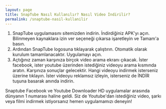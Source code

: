 ```yaml
---
layout: page
title: SnapTube Nasıl Kullanılır? Nasıl Video İndirilir?
permalink: /snaptube-nasil-kullanilir
---
```


  <script async src="//pagead2.googlesyndication.com/pagead/js/adsbygoogle.js"></script>
<!-- KingBaglanti -->
<ins class="adsbygoogle"
     style="display:block"
     data-ad-client="ca-pub-7942429830883405"
     data-ad-slot="4590880399"
     data-ad-format="link"></ins>
<script>
(adsbygoogle = window.adsbygoogle || []).push({});
</script>
<ol>
<li>SnapTube uygulamasını sitemizden indirin. İndirdiğiniz APK'yı açın. Bilinmeyen kaynaklara izin ver seçeneği çıkarsa işaretleyin ve Tamam'a basın.</li>
<li>Ardından SnapTube logosuna tıklayarak çalıştırın. Otomatik olarak kurulum tamamlanacaktır. Uygulamayı açın.</li>
<li>Açtığınız zaman karşınıza birçok video arama ekranı çıkacak. İster facebook, ister youtube üzerinden istediğiniz videoyu arama kısmında aratın. Karşınıza sonuçlar gelecektir. Hangi videoyu indirmek isterseniz üzerine tıklayın. İster videoyu reklamsız izleyin, isterseniz de İNDİR tuşuna basarak anında indirin.</li>
</ol>

Snaptube Facebook ve Youtube Downloader HD uygulamalar arasında dünyanın 1 numarası haline geldi. Siz de Youtube'dan istediğiniz video, şarkı veya filmi indirmek istiyorsanız hemen uygulamamızı deneyin!
